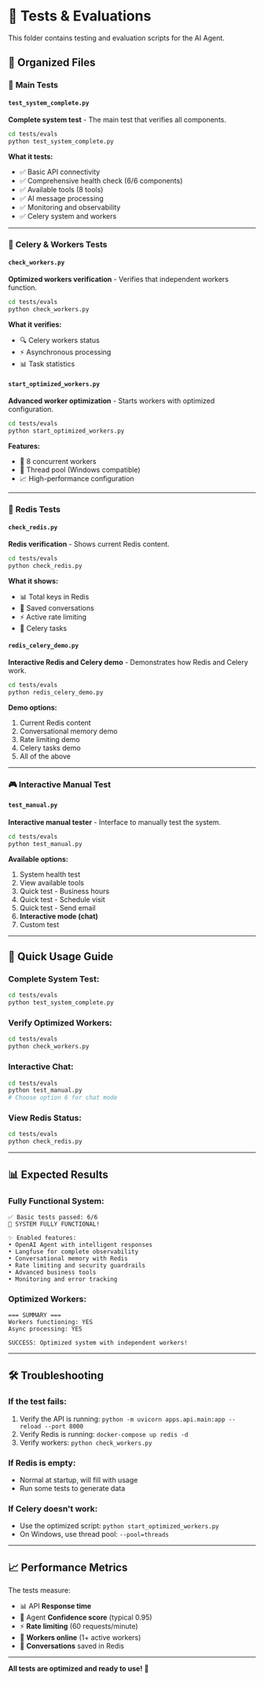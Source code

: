 # 🧪 Tests & Evaluations

This folder contains testing and evaluation scripts for the AI Agent.

## 📁 Organized Files

### 🔬 **Main Tests**

#### `test_system_complete.py`
**Complete system test** - The main test that verifies all components.

```bash
cd tests/evals
python test_system_complete.py
```

**What it tests:**
- ✅ Basic API connectivity
- ✅ Comprehensive health check (6/6 components)
- ✅ Available tools (8 tools)
- ✅ AI message processing
- ✅ Monitoring and observability
- ✅ Celery system and workers

---

### 🐰 **Celery & Workers Tests**

#### `check_workers.py`
**Optimized workers verification** - Verifies that independent workers function.

```bash
cd tests/evals
python check_workers.py
```

**What it verifies:**
- 🔍 Celery workers status
- ⚡ Asynchronous processing
- 📊 Task statistics

#### `start_optimized_workers.py`
**Advanced worker optimization** - Starts workers with optimized configuration.

```bash
cd tests/evals
python start_optimized_workers.py
```

**Features:**
- 🚀 8 concurrent workers
- 🧵 Thread pool (Windows compatible)
- 📈 High-performance configuration

---

### 🔴 **Redis Tests**

#### `check_redis.py`
**Redis verification** - Shows current Redis content.

```bash
cd tests/evals
python check_redis.py
```

**What it shows:**
- 📊 Total keys in Redis
- 💭 Saved conversations
- ⚡ Active rate limiting
- 🔧 Celery tasks

#### `redis_celery_demo.py`
**Interactive Redis and Celery demo** - Demonstrates how Redis and Celery work.

```bash
cd tests/evals
python redis_celery_demo.py
```

**Demo options:**
1. Current Redis content
2. Conversational memory demo
3. Rate limiting demo
4. Celery tasks demo
5. All of the above

---

### 🎮 **Interactive Manual Test**

#### `test_manual.py`
**Interactive manual tester** - Interface to manually test the system.

```bash
cd tests/evals
python test_manual.py
```

**Available options:**
1. System health test
2. View available tools
3. Quick test - Business hours
4. Quick test - Schedule visit
5. Quick test - Send email
6. **Interactive mode (chat)**
7. Custom test

---

## 🚀 **Quick Usage Guide**

### **Complete System Test:**
```bash
cd tests/evals
python test_system_complete.py
```

### **Verify Optimized Workers:**
```bash
cd tests/evals
python check_workers.py
```

### **Interactive Chat:**
```bash
cd tests/evals
python test_manual.py
# Choose option 6 for chat mode
```

### **View Redis Status:**
```bash
cd tests/evals
python check_redis.py
```

---

## 📊 **Expected Results**

### **Fully Functional System:**
```
✅ Basic tests passed: 6/6
🎉 SYSTEM FULLY FUNCTIONAL!

✨ Enabled features:
• OpenAI Agent with intelligent responses
• Langfuse for complete observability
• Conversational memory with Redis
• Rate limiting and security guardrails
• Advanced business tools
• Monitoring and error tracking
```

### **Optimized Workers:**
```
=== SUMMARY ===
Workers functioning: YES
Async processing: YES

SUCCESS: Optimized system with independent workers!
```

---

## 🛠️ **Troubleshooting**

### **If the test fails:**
1. Verify the API is running: `python -m uvicorn apps.api.main:app --reload --port 8000`
2. Verify Redis is running: `docker-compose up redis -d`
3. Verify workers: `python check_workers.py`

### **If Redis is empty:**
- Normal at startup, will fill with usage
- Run some tests to generate data

### **If Celery doesn't work:**
- Use the optimized script: `python start_optimized_workers.py`
- On Windows, use thread pool: `--pool=threads`

---

## 📈 **Performance Metrics**

The tests measure:
- 📊 API **Response time**
- 🎯 Agent **Confidence score** (typical 0.95)
- ⚡ **Rate limiting** (60 requests/minute)
- 🔄 **Workers online** (1+ active workers)
- 💭 **Conversations** saved in Redis

---

**All tests are optimized and ready to use!** 🎉
